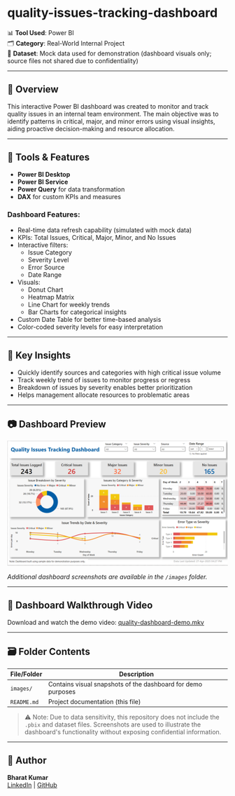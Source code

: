 # quality-issues-tracking-dashboard

📊 **Tool Used**: Power BI  
🗂️ **Category**: Real-World Internal Project  
📁 **Dataset**: Mock data used for demonstration (dashboard visuals only; source files not shared due to confidentiality)

---

## 📌 Overview

This interactive Power BI dashboard was created to monitor and track quality issues in an internal team environment. The main objective was to identify patterns in critical, major, and minor errors using visual insights, aiding proactive decision-making and resource allocation.

---

## 🔧 Tools & Features

- **Power BI Desktop**
- **Power BI Service**
- **Power Query** for data transformation
- **DAX** for custom KPIs and measures

### Dashboard Features:
- Real-time data refresh capability (simulated with mock data)
- KPIs: Total Issues, Critical, Major, Minor, and No Issues
- Interactive filters:
  - Issue Category
  - Severity Level
  - Error Source
  - Date Range
- Visuals:
  - Donut Chart
  - Heatmap Matrix
  - Line Chart for weekly trends
  - Bar Charts for categorical insights
- Custom Date Table for better time-based analysis
- Color-coded severity levels for easy interpretation

---

## 🧠 Key Insights

- Quickly identify sources and categories with high critical issue volume
- Track weekly trend of issues to monitor progress or regress
- Breakdown of issues by severity enables better prioritization
- Helps management allocate resources to problematic areas

---

## 📷 Dashboard Preview

![Dashboard Screenshot](Images/quality-dashboard-preview.png)

_Additional dashboard screenshots are available in the `/images` folder._

---

## 🎥 Dashboard Walkthrough Video

Download and watch the demo video: [quality-dashboard-demo.mkv](video/quality-dashboard-demo.mkv)

---

## 🗃️ Folder Contents

| File/Folder | Description |
|-------------|-------------|
| `images/` | Contains visual snapshots of the dashboard for demo purposes |
| `README.md` | Project documentation (this file) |

> ⚠️ Note: Due to data sensitivity, this repository does not include the `.pbix` and dataset files. Screenshots are used to illustrate the dashboard's functionality without exposing confidential information.

---

## 🔗 Author

**Bharat Kumar**  
[LinkedIn](https://www.linkedin.com/in/bharat-kumar-bh) | [GitHub](https://github.com/bharat1271)
